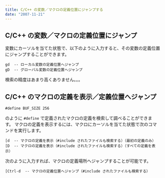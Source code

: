 ```yaml
---
title: C/C++ の変数／マクロの定義位置にジャンプする
date: "2007-11-21"
---
```


C/C++ の変数／マクロの定義位置にジャンプ
----

変数にカーソルを当てた状態で、以下のように入力すると、その変数の定義位置にジャンプすることができます。

~~~
gd  -- ローカル変数の定義位置へジャンプ
gD  -- グローバル変数の定義位置へジャンプ
~~~

検索の精度はあまり高くありません。。。


C/C++ のマクロの定義を表示／定義位置へジャンプ
----

~~~
#define BUF_SIZE 256
~~~

のように `#define` で定義されたマクロの定義を検索して調べることができます。
マクロの定義を表示するには、マクロにカーソルを当てた状態で次のコマンドを実行します。

~~~
[d  -- マクロの定義を表示（#include されたファイルも検索する）（最初の定義のみ）
[D  -- マクロの定義を表示（#include されたファイルも検索する）（すべての定義を表示）
~~~

次のように入力すれば、マクロの定義場所へジャンプすることが可能です。

~~~
[Ctrl-d  -- マクロの定義位置へジャンプ（#include されたファイルも検索する）
~~~

